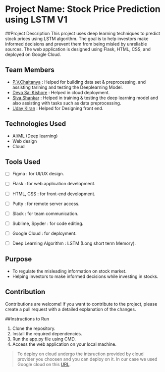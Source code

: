 # Project Name: Stock Price Prediction using LSTM V1

##Project Description
This project uses deep learning techniques to predict stock prices using LSTM algorithm. The goal is to help investors make informed decisions and prevent them from being misled by unreliable sources. The web application is designed using Flask, HTML, CSS, and deployed on Google Cloud.


## Team Members
- [P.V.Chaitanya](https://github.com/pvchaitanya8/) : Helped for building data set & preprocessing, and assisting tarining and testing the Deeplearning Model.
- [Deva Sai Kishore](https://github.com/devasaikishore43) : Helped in cloud deployment.
- [Siva Shankar](https://github.com/SivaShankar-Juthuka) : Helped in training & testing the deep learning model and also assisting with tasks such as data preprocessing.
- [Uday Kiran]() : Helped for Designing front end.


## Technologies Used
- AI/ML (Deep learning)
- Web design
- Cloud

## Tools Used
- [ ] Figma : for UI/UX design.
- [ ] Flask : for web application development.
- [ ] HTML, CSS : for front-end development.
- [ ] Putty : for remote server access.
- [ ] Slack : for team communication.
- [ ] Sublime, Spyder : for code editing.
- [ ] Google Cloud : for deployment.
- [ ] Deep Learning Algorithm : LSTM (Long short term Memory).


## Purpose	
- To regulate the misleading information on stock market.
- Helping investors to make informed decisions while investing in stocks.

## Contribution
Contributions are welcome! If you want to contribute to the project, please create a pull request with a detailed explanation of the changes.


##Instructions to Run
1. Clone the repository.
2. Install the required dependencies.
3. Run the app.py file using CMD.
4. Access the web application on your local machine.


> To deploy on cloud undergo the intsruction provided by cloud provider you choosen and you can deploy on it. In our case we used Google cloud on this [URL]().
